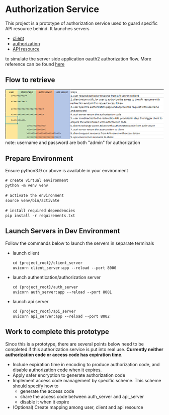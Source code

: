 # Authorization Service
This project is a prototype of authorization service used to guard specific API resource behind. It launches servers
* [client](client_server/)
* [authorization](auth_server/)
* [API resource](api_server/)

to simulate the server side application oauth2 authorization flow. More reference can be found [here](https://www.oauth.com/oauth2-servers/server-side-apps/)

## Flow to retrieve 
![authorization flow chart](docs/flow.png)
note: username and password are both "admin" for authorization

## Prepare Environment
Ensure python3.9 or above is available in your environment
```
# create virtual environment
python -m venv venv

# activate the environment
source venv/bin/activate

# install required dependencies
pip install -r requirements.txt
```

## Launch Servers in Dev Environment
Follow the commands below to launch the servers in separate terminals
* launch client
    ```
    cd {project_root}/client_server
    uvicorn client_server:app --reload --port 8000
    ```

* launch authentication/authorization server
    ```
    cd {project_root}/auth_server
    uvicorn auth_server:app --reload --port 8001
    ```

* launch api server
    ```
    cd {project_root}/api_server
    uvicorn api_server:app --reload --port 8002
    ```

## Work to complete this prototype
Since this is a prototype, there are several points below need to be completed if this authorization service is put into real use. **Currently neither authorization code or access code has expiration time**.  
- Include expiration time in encoding to produce authorization code, and disable authorization code when it expires.
- Apply safer encryption to generate authorization code
- Implement access code management by specific scheme. This scheme should specify how to
    - generate the access code
    - share the access code between auth_server and api_server
    - disable it when it expire
- (Optional) Create mapping among user, client and api resource
